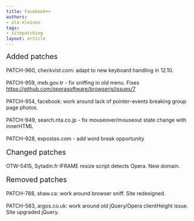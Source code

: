 ```yaml
---
title: Facebook++
authors:
- ola-kleiven
tags:
- sitepatching
layout: article
---
```

<span style="font-size: 140%">Added patches</span><br/><br/>PATCH-960, checkvist.com: adapt to new keyboard handling in 12.10.<br/><br/>PATCH-959, meb.gov.tr - fix sniffing in old menu. Fixes <a href="https://github.com/operasoftware/browserjs/issues/7" target="_blank">https://github.com/operasoftware/browserjs/issues/7</a><br/><br/>PATCH-954, facebook: work around lack of pointer-events breaking group page photos.<br/><br/>PATCH-949, search.nta.co.jp - fix mouseover/mouseout state change with innerHTML<br/><br/>PATCH-928, expostas.com - add word break opportunity<br/><br/><span style="font-size: 140%">Changed patches</span><br/><br/>OTW-5415, Sytadin.fr IFRAME resize script detects Opera. New domain.<br/><br/><span style="font-size: 140%">Removed patches</span><br/><br/>PATCH-788, shaw.ca: work around browser sniff. Site redesigned.<br/><br/>PATCH-583, argos.co.uk: work around old jQuery/Opera clientHeight issue. Site upgraded jQuery.

